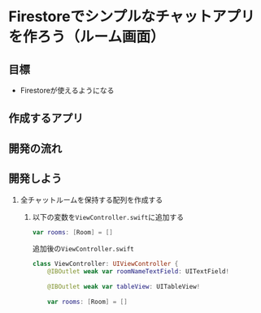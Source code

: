 # Firestoreでシンプルなチャットアプリを作ろう（ルーム画面）

## 目標
- Firestoreが使えるようになる

## 作成するアプリ

## 開発の流れ

## 開発しよう
1. 全チャットルームを保持する配列を作成する

	1. 以下の変数を```ViewController.swift```に追加する

		```swift
		var rooms: [Room] = []
		```

		追加後の```ViewController.swift```

		```swift
		class ViewController: UIViewController {
			@IBOutlet weak var roomNameTextField: UITextField!
			
			@IBOutlet weak var tableView: UITableView!
			
			var rooms: [Room] = []
		```